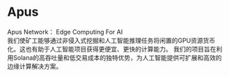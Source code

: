 # Apus
Apus Network： Edge Computing For AI  
我们使矿工能够通过非侵入式挖掘和人工智能推理任务将闲置的GPU资源货币化。这也有助于人工智能项目获得更便宜、更快的计算能力。
我们的项目旨在利用Solana的高吞吐量和低交易成本的独特优势，为人工智能提供可扩展和高效的边缘计算解决方案。




